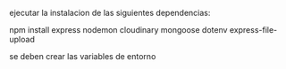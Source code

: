 ejecutar la instalacion de las siguientes dependencias:

npm install express nodemon cloudinary mongoose dotenv express-file-upload

se deben crear las variables de entorno
